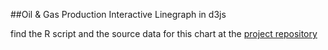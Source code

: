 ##Oil & Gas Production Interactive Linegraph in d3js

find the R script and the source data for this chart at the [project repository](https://github.com/micahstubbs/production-line)